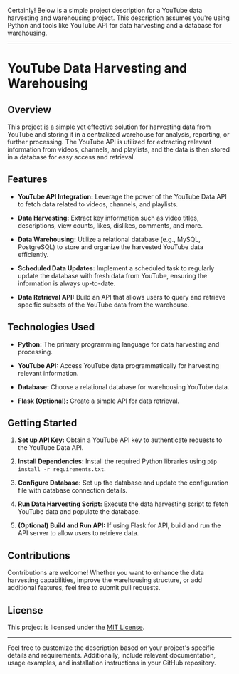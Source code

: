 Certainly! Below is a simple project description for a YouTube data harvesting and warehousing project. This description assumes you're using Python and tools like YouTube API for data harvesting and a database for warehousing.

---

# YouTube Data Harvesting and Warehousing

## Overview

This project is a simple yet effective solution for harvesting data from YouTube and storing it in a centralized warehouse for analysis, reporting, or further processing. The YouTube API is utilized for extracting relevant information from videos, channels, and playlists, and the data is then stored in a database for easy access and retrieval.

## Features

- **YouTube API Integration:** Leverage the power of the YouTube Data API to fetch data related to videos, channels, and playlists.

- **Data Harvesting:** Extract key information such as video titles, descriptions, view counts, likes, dislikes, comments, and more.

- **Data Warehousing:** Utilize a relational database (e.g., MySQL, PostgreSQL) to store and organize the harvested YouTube data efficiently.

- **Scheduled Data Updates:** Implement a scheduled task to regularly update the database with fresh data from YouTube, ensuring the information is always up-to-date.

- **Data Retrieval API:** Build an API that allows users to query and retrieve specific subsets of the YouTube data from the warehouse.

## Technologies Used

- **Python:** The primary programming language for data harvesting and processing.

- **YouTube API:** Access YouTube data programmatically for harvesting relevant information.

- **Database:** Choose a relational database for warehousing YouTube data.

- **Flask (Optional):** Create a simple API for data retrieval.

## Getting Started

1. **Set up API Key:** Obtain a YouTube API key to authenticate requests to the YouTube Data API.

2. **Install Dependencies:** Install the required Python libraries using `pip install -r requirements.txt`.

3. **Configure Database:** Set up the database and update the configuration file with database connection details.

4. **Run Data Harvesting Script:** Execute the data harvesting script to fetch YouTube data and populate the database.

5. **(Optional) Build and Run API:** If using Flask for API, build and run the API server to allow users to retrieve data.

## Contributions

Contributions are welcome! Whether you want to enhance the data harvesting capabilities, improve the warehousing structure, or add additional features, feel free to submit pull requests.

## License

This project is licensed under the [MIT License](LICENSE).

---

Feel free to customize the description based on your project's specific details and requirements. Additionally, include relevant documentation, usage examples, and installation instructions in your GitHub repository.
